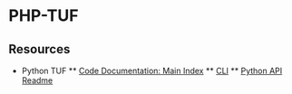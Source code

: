 # PHP-TUF

## Resources

* Python TUF
** [Code Documentation: Main Index](https://github.com/theupdateframework/tuf/blob/develop/tuf/README.md)
** [CLI](https://github.com/theupdateframework/tuf/blob/develop/docs/CLI.md)
** [Python API Readme](https://github.com/theupdateframework/tuf/blob/develop/tuf/client/README.md)
